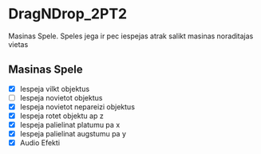 # DragNDrop_2PT2
Masinas Spele. Speles jega ir pec iespejas atrak salikt masinas noraditajas vietas

## Masinas Spele
- [x] Iespeja vilkt objektus
- [ ] Iespeja novietot objektus
- [x] Iespeja novietot nepareizi objektus 
- [x] Iespeja rotet objektu ap z
- [x] Iespeja palielinat platumu pa x
- [x] Iespeja palielinat augstumu pa y
- [x] Audio Efekti
